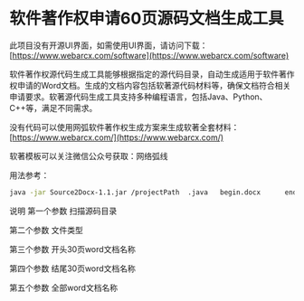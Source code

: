 # 软件著作权申请60页源码文档生成工具

此项目没有开源UI界面，如需使用UI界面，请访问下载：
[https://www.webarcx.com/software](https://www.webarcx.com/software)

软件著作权源代码生成工具能够根据指定的源代码目录，自动生成适用于软件著作权申请的Word文档。生成的文档内容包括软著源代码材料等，确保文档符合相关申请要求。软著源代码生成工具支持多种编程语言，包括Java、Python、C++等，满足不同需求。

没有代码可以使用网弧软件著作权生成方案来生成软著全套材料：
[https://www.webarcx.com/](https://www.webarcx.com/)

软著模板可以关注微信公众号获取：网络弧线

用法参考：

```bash
java -jar Source2Docx-1.1.jar /projectPath  .java   begin.docx      end.docx     all.docx
```

说明
第一个参数 扫描源码目录

第二个参数 文件类型 

第三个参数 开头30页word文档名称

第四个参数 结尾30页word文档名称

第五个参数 全部word文档名称


